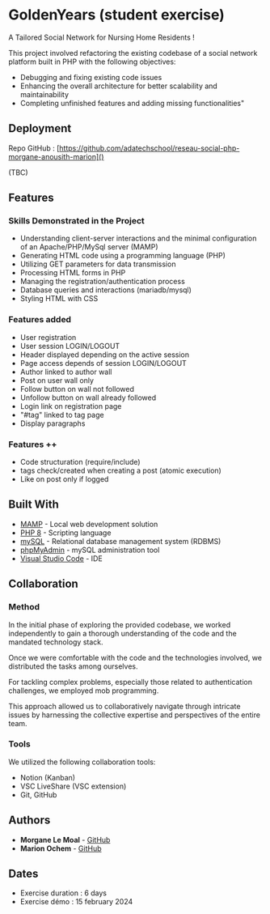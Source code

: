 # GoldenYears (student exercise)

A Tailored Social Network for Nursing Home Residents !

This project involved refactoring the existing codebase of a social network platform built in PHP with the following objectives:

- Debugging and fixing existing code issues
- Enhancing the overall architecture for better scalability and maintainability
- Completing unfinished features and adding missing functionalities"


## Deployment

Repo GitHub : [https://github.com/adatechschool/reseau-social-php-morgane-anousith-marion]()

(TBC)

## Features 

### Skills Demonstrated in the Project

- Understanding client-server interactions and the minimal configuration of an Apache/PHP/MySql server (MAMP)
- Generating HTML code using a programming language (PHP)
- Utilizing GET parameters for data transmission
- Processing HTML forms in PHP 
- Managing the registration/authentication process 
- Database queries and interactions (mariadb/mysql)
- Styling HTML with CSS

### Features added

* User registration
* User session LOGIN/LOGOUT
* Header displayed depending on the active session
* Page access depends of session LOGIN/LOGOUT
* Author linked to author wall
* Post on user wall only
* Follow button on wall not followed 
* Unfollow button on wall already followed
* Login link on registration page
* "#tag" linked to tag page
* Display paragraphs

### Features ++

* Code structuration (require/include)
* tags check/created when creating a post (atomic execution)
* Like on post only if logged



## Built With

* [MAMP](https://www.mamp.info/en/mac/) - Local web development solution
* [PHP 8](https://www.php.net/) - Scripting language
* [mySQL](https://www.mysql.com/) - Relational database management system (RDBMS)
* [phpMyAdmin](https://www.phpmyadmin.net/) - mySQL administration tool
* [Visual Studio Code](https://code.visualstudio.com/) - IDE

## Collaboration

### Method

In the initial phase of exploring the provided codebase, we worked independently to gain a thorough understanding of the code and the mandated technology stack. 

Once we were comfortable with the code and the technologies involved, we distributed the tasks among ourselves.

For tackling complex problems, especially those related to authentication challenges, we employed mob programming. 

This approach allowed us to collaboratively navigate through intricate issues by harnessing the collective expertise and perspectives of the entire team.

### Tools

We utilized the following collaboration tools:

- Notion (Kanban)
- VSC LiveShare (VSC extension)
- Git, GitHub


## Authors

* **Morgane Le Moal** - [GitHub](https://github.com/M0nline)
* **Marion Ochem** - [GitHub](https://github.com/MarionOchem)

## Dates

* Exercise duration : 6 days
* Exercise démo : 15 february 2024